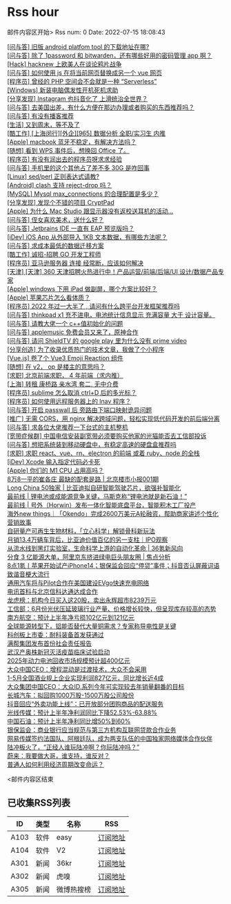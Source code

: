 # Rss hour

邮件内容区开始>
Rss num: 0  Date: 2022-07-15 18:08:43 <br/>

<a href='https://www.v2ex.com/t/866488#reply0'>[问与答] 旧版 android platfom tool 的下载地址在哪?</a><br/>
<a href='https://www.v2ex.com/t/866487#reply0'>[问与答] 除了 1password 和 bitwarden，还有哪些好用的密码管理 app 啊？</a><br/>
<a href='https://www.v2ex.com/t/866486#reply0'>[Hack] hacknew 上欧美人在谈论鸦片战争</a><br/>
<a href='https://www.v2ex.com/t/866485#reply1'>[问与答] 如何使用 js 在将当前网页替换成另一个 vue 网页</a><br/>
<a href='https://www.v2ex.com/t/866484#reply0'>[程序员] 曾经的 PHP 空间会不会就是一种 “Serverless”</a><br/>
<a href='https://www.v2ex.com/t/866483#reply6'>[Windows] 新装电脑偶发性开机死机求助</a><br/>
<a href='https://www.v2ex.com/t/866482#reply0'>[分享发现] Instagram 也抖音化了 上滑统治全世界？</a><br/>
<a href='https://www.v2ex.com/t/866480#reply3'>[问与答] 去美国出差，有什么方便在那边办理或者购买的东西推荐吗？</a><br/>
<a href='https://www.v2ex.com/t/866479#reply0'>[问与答] 有没有播客推荐</a><br/>
<a href='https://www.v2ex.com/t/866478#reply2'>[生活] 又到周末，等不及了</a><br/>
<a href='https://www.v2ex.com/t/866476#reply0'>[酷工作] [上海闵行][外企][965] 数据分析 全职/实习生 内推</a><br/>
<a href='https://www.v2ex.com/t/866475#reply0'>[Apple] macbook 蓝牙不稳定，有解决方法吗？</a><br/>
<a href='https://www.v2ex.com/t/866474#reply1'>[随想] 看到 WPS 事件后，想换回 Office 了。</a><br/>
<a href='https://www.v2ex.com/t/866473#reply16'>[程序员] 有没有润出去的程序员呀求求经验</a><br/>
<a href='https://www.v2ex.com/t/866471#reply3'>[问与答] 手机里的这个其他占了差不多 30G 是咋回事</a><br/>
<a href='https://www.v2ex.com/t/866470#reply1'>[Linux] sed/perl 正则表达式请教?</a><br/>
<a href='https://www.v2ex.com/t/866469#reply0'>[Android] clash 支持 reject-drop 吗？</a><br/>
<a href='https://www.v2ex.com/t/866468#reply4'>[MySQL] Mysql max_connections 的合理配置是多少？</a><br/>
<a href='https://www.v2ex.com/t/866467#reply0'>[分享发现] 发现个不错的项目 CryptPad</a><br/>
<a href='https://www.v2ex.com/t/866466#reply10'>[Apple] 为什么 Mac Studio 跟显示器没有返校送耳机的活动...</a><br/>
<a href='https://www.v2ex.com/t/866465#reply17'>[问与答] 侄女喜欢美术，送什么好？</a><br/>
<a href='https://www.v2ex.com/t/866464#reply6'>[问与答] Jetbrains IDE 一直有 EAP 预览版吗？</a><br/>
<a href='https://www.v2ex.com/t/866463#reply5'>[iDev] iOS App 从外部导入 1KB 文本数据，有哪些方法呢？</a><br/>
<a href='https://www.v2ex.com/t/866462#reply14'>[问与答] 求成本最低的数据迁移方案</a><br/>
<a href='https://www.v2ex.com/t/866461#reply0'>[酷工作] 诚招-招聘 GO 开发工程师</a><br/>
<a href='https://www.v2ex.com/t/866460#reply8'>[程序员] 亚马逊服务器 连接 经常断，应该如何解决</a><br/>
<a href='https://www.v2ex.com/t/866459#reply2'>[天津] [天津] 360 天津招聘火热进行中！产品运营/前端/后端/UI 设计/数据产品专家</a><br/>
<a href='https://www.v2ex.com/t/866458#reply0'>[Apple] windows 下用 iPad 做副屏，哪个方案比较好？</a><br/>
<a href='https://www.v2ex.com/t/866456#reply7'>[Apple] 苹果芯片怎么看体质？</a><br/>
<a href='https://www.v2ex.com/t/866453#reply25'>[程序员] 2022 年过一大半了 , 请问有什么跨平台开发框架推荐吗</a><br/>
<a href='https://www.v2ex.com/t/866452#reply1'>[问与答] thinkpad x1 充不进电，电池统计信息显示 充满容量 大于 设计容量。</a><br/>
<a href='https://www.v2ex.com/t/866451#reply8'>[问与答] 请教大佬一个 c++值初始化的问题</a><br/>
<a href='https://www.v2ex.com/t/866450#reply1'>[问与答] applemusic 免费会员又来了，原神合作</a><br/>
<a href='https://www.v2ex.com/t/866449#reply0'>[问与答] 请问 ShieldTV 的 google play 里为什么没有 prime video</a><br/>
<a href='https://www.v2ex.com/t/866448#reply3'>[分享创造] 为了收录优质热门的技术文章，我做了个小程序</a><br/>
<a href='https://www.v2ex.com/t/866446#reply0'>[Vue.js] 卷了个 Vue3 Emoji Reaction 组件</a><br/>
<a href='https://www.v2ex.com/t/866445#reply17'>[随想] 在 v2， op 是楼主的意思吗？</a><br/>
<a href='https://www.v2ex.com/t/866444#reply0'>[求职] 北京前端求职， 4 年前端（求内推）</a><br/>
<a href='https://www.v2ex.com/t/866443#reply0'>[上海] 转租 康桥路 亲水湾 套二, 无中介费</a><br/>
<a href='https://www.v2ex.com/t/866441#reply1'>[程序员] sublime 怎么取消 ctrl+D 后的多光标？</a><br/>
<a href='https://www.v2ex.com/t/866440#reply0'>[程序员] 如何使用远程服务器上的 lnav 程序？</a><br/>
<a href='https://www.v2ex.com/t/866438#reply0'>[问与答] 开启 passwall 后 旁路由下端口映射诡异问题</a><br/>
<a href='https://www.v2ex.com/t/866437#reply1'>[推广] 无需 CORS，用 nginx 解决跨域问题，轻松实现低代码开发的前后端分离</a><br/>
<a href='https://www.v2ex.com/t/866436#reply4'>[问与答] 求各位大佬推荐一下台式的主机整机</a><br/>
<a href='https://www.v2ex.com/t/866435#reply10'>[宽带症候群] 中国电信安装副宽带必须要购买他家的光猫能否去工信部投诉</a><br/>
<a href='https://www.v2ex.com/t/866434#reply6'>[问与答] 想把系统装到移动硬盘中，有稳定高速的硬盘盒推荐吗</a><br/>
<a href='https://www.v2ex.com/t/866433#reply0'>[求职] 求职 react、vue、rn、electron 的前端 或着 ruby、node 的全栈</a><br/>
<a href='https://www.v2ex.com/t/866432#reply20'>[iDev] Xcode 输入指定代码必卡死</a><br/>
<a href='https://www.v2ex.com/t/866430#reply8'>[Apple] 你们的 M1 CPU 占用高吗？</a><br/>
<a href='https://36kr.com/p/1828199131809545'>8万8一平的崔各庄 最缺的配套是路 |  北京楼市小报001期</a><br/>
<a href='https://36kr.com/p/1828077568984838'>Long China 50独家 | 比亚迪拟自研智能驾驶芯片，欲强补智能化</a><br/>
<a href='https://36kr.com/p/1827351165978369'>最前线 | 锂电池或成能源竞争关键，马斯克称“锂电池就是新石油！”</a><br/>
<a href='https://36kr.com/p/1828373299267334'>最前线 | 号外（Horwin）发布一体化智能底盘平台，智能积木工厂投产</a><br/>
<a href='https://36kr.com/p/1828174773520133'>海外new things｜「Okendo」完成2600万美元A轮融资，帮助商家讲述个性化营销故事</a><br/>
<a href='https://36kr.com/p/1823127003345024'>自研量产可再生生物材料，「立心科学」解锁骨科新玩法</a><br/>
<a href='https://36kr.com/p/1828088003397124'>月销13.4万辆车背后，比亚迪价值百亿的另一支柱｜IPO观察</a><br/>
<a href='https://36kr.com/p/1788733995168128'>从流水线到黑灯实验室，生命科学上游的自动化革命 | 36氪新风向</a><br/>
<a href='https://36kr.com/p/1818645930208900'>分食 3 亿能源大单，阿里京东挤进绿电巨头朋友圈 | 焦点分析</a><br/>
<a href='https://36kr.com/p/1827998476470023'>8点1氪丨苹果开始试产iPhone14；银保监会回应“停贷”事件；抖音否认屏蔽词语致谐音梗大流行</a><br/>
<a href='https://36kr.com/newsflashes/1828544917177858'>通用汽车将与Pilot合作在美国建设EVgo快速充电网络</a><br/>
<a href='https://36kr.com/newsflashes/1828567467509509'>电讯首科与北京信科达通达成合作</a><br/>
<a href='https://36kr.com/newsflashes/1828545735362056'>龙虎榜：机构今日买入这20股，卖出永辉超市8239万元</a><br/>
<a href='https://36kr.com/newsflashes/1828554084943365'>工信部：6月份光伏压延玻璃行业产量、价格增长较快，但呈现库存较高的态势</a><br/>
<a href='https://36kr.com/newsflashes/1828550895503104'>南方航空：预计上半年净亏损102亿元到121亿元</a><br/>
<a href='https://36kr.com/newsflashes/1828542407673607'>全球能源转型下，铝能否替代大量铜需求？专家称导电性是关键</a><br/>
<a href='https://36kr.com/newsflashes/1828537656542722'>科创板上市委：耐科装备首发获通过</a><br/>
<a href='https://36kr.com/newsflashes/1828531003180551'>满帮集团发布首份社会责任报告</a><br/>
<a href='https://36kr.com/newsflashes/1828527203206665'>武汉产奥株新冠灭活疫苗临床试验启动</a><br/>
<a href='https://36kr.com/newsflashes/1828521733850630'>2025年动力电池回收市场规模预计超400亿元</a><br/>
<a href='https://36kr.com/newsflashes/1828520714241795'>大众中国CEO：增程混动是过渡技术，大众不会采用</a><br/>
<a href='https://36kr.com/newsflashes/1828517973214985'>1-5月全国酒业规上企业实现利润827亿元，同比增长近4成</a><br/>
<a href='https://36kr.com/newsflashes/1828515089598213'>大众集团中国CEO：大众ID.系列今年可实现较去年销量翻番的目标</a><br/>
<a href='https://36kr.com/newsflashes/1828506435372553'>长城汽车：拟回购1000万股-1500万股公司股份</a><br/>
<a href='https://36kr.com/newsflashes/1828504686446343'>抖音回应“外卖功能上线”：已开放部分团购商品的配送服务</a><br/>
<a href='https://36kr.com/newsflashes/1828501070137094'>光线传媒：预计上半年净利润同比下降52.53%-63.88%</a><br/>
<a href='https://36kr.com/newsflashes/1828498735629827'>中国石油：预计上半年净利同比增50%到60%</a><br/>
<a href='https://36kr.com/newsflashes/1828497397220865'>银保监会：商业银行应当规范与第三方机构互联网贷款合作业务</a><br/>
<a href='https://36kr.com/newsflashes/1828494647412485'>网易传媒签约法国队、阿根廷队，成为两支队伍的中国独家网络媒体合作伙伴</a><br/>
<a href='http://www.huxiu.com/article/609110.html?f=wangzhan'>陆冲板火了，“正经人谁玩陆冲啊？你玩陆冲吗？”</a><br/>
<a href='http://www.huxiu.com/article/602100.html?f=wangzhan'>蔚来：我要做大哥，谁支持，谁反对？</a><br/>
<a href='http://www.huxiu.com/article/608305.html?f=wangzhan'>普通人如何利用经济周期改变命运？</a><br/>


<邮件内容区结束

## 已收集RSS列表

| ID | 类型 | 名称  | RSS  |
| -- | -- | -- | -- | 
| A103  | 软件 | easy | [订阅地址](http://rsshub.v2fy.com:1200/weibo/user/1088413295) |
| A104  | 软件 | V2  | [订阅地址](http://www.v2ex.com/index.xml) |
| A301  | 新闻 | 36kr | [订阅地址](https://www.36kr.com/feed) |
| A302  | 新闻 | 虎嗅 | [订阅地址](https://www.huxiu.com/rss/0.xml) |
| A305  | 新闻 | 微博热搜榜 | [订阅地址](https://rsshub.app/weibo/search/hot) |
